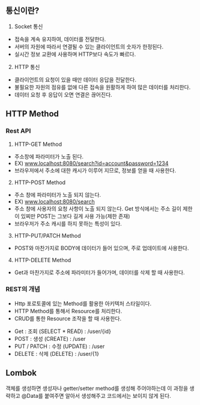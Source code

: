 ## 통신이란?

1. Socket 통신
- 접속을 계속 유지하여, 데이터를 전달한다.
- 서버의 자원에 따라서 연결될 수 있는 클라이언트의 숫자가 한정된다.
- 실시간 정보 교환에 사용하며 HTTP보다 속도가 빠르다.

2. HTTP 통신
- 클라이언트의 요청이 있을 때만 데이터 응답을 전달한다. 
- 불필요한 자원의 점유를 없애 다른 접속을 원활하게 하여 많은 데이터를 처리한다.
- 데이터 요청 후 응답이 오면 연결은 끊어진다.

## HTTP Method

### Rest API

1. HTTP-GET Method
- 주소창에 파라미터가 노출 된다.
- EX) www.localhost:8080/search?id=account&password=1234
- 브라우저에서 주소에 대한 캐시가 이루어 지므로, 정보를 얻을 때 사용한다.

2. HTTP-POST Method
- 주소 창에 파라미터가 노출 되지 않는다.
- EX) www.localhost:8080/search
- 주소 창에 사용자의 요청 사항이 노출 되지 않는다. Get 방식에서는 주소 길이 제한이 있찌만 POST는 그보다 길게 사용 가능(제한 존재)
- 브라우저가 주소 캐시를 하지 못하는 특성이 있다.

3. HTTP-PUT/PATCH Method
- POST와 마찬가지로 BODY에 데이터가 들어 있으며, 주로 업데이트에 사용한다.

4. HTTP-DELETE Method
- Get과 마찬가지로 주소에 파라미터가 들어가며, 데이터를 삭제 할 때 사용한다.

### REST의 개념
- Http 포로토콜에 있는 Method를 활용한 아키텍처 스타일이다.
- HTTP Method를 통해서 Resource를 처리한다.
- CRUD를 통한 Resource 조작을 할 때 사용한다.

* Get : 조회 (SELECT * READ) : /user/{id}
* POST : 생성 (CREATE) : /user
* PUT / PATCH : 수정 (UPDATE) : /user
* DELETE : 삭제 (DELETE) : /user/{1}

## Lombok

객체를 생성하면 생성자나 getter/setter method를 생성해 주어야하는데 이 과정을 생략하고 @Data를 붙여주면 알아서 생성해주고 코드에서는 보이지 않게 된다.
